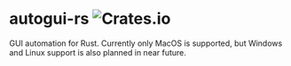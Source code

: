 # autogui-rs ![Crates.io](https://img.shields.io/crates/v/autogui.svg?style=flat-square)

GUI automation for Rust. Currently only MacOS is supported, but Windows and Linux support is also planned in near future. 
